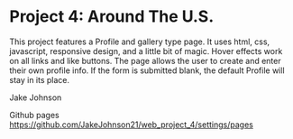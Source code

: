 # Project 4: Around The U.S.

This project features a Profile and gallery type page. It uses html, css, javascript, responsive design, and a little bit of magic. Hover effects work on all links and like buttons. The page allows the user to create and enter their own profile info. If the form is submitted blank, the default Profile will stay in its place.

Jake Johnson

Github pages https://github.com/JakeJohnson21/web_project_4/settings/pages

